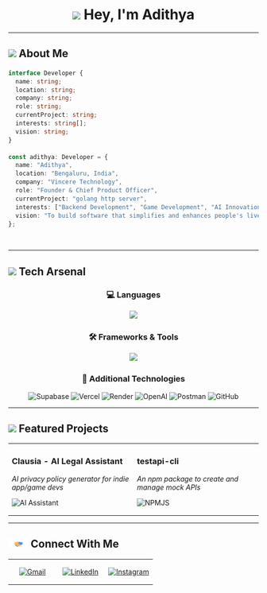 <div align="center">

# <img src="https://media.giphy.com/media/hvRJCLFzcasrR4ia7z/giphy.gif" width="30px"> Hey, I'm Adithya

</div>

---

## <img src="https://media.giphy.com/media/iY8CRBdQXODJSCERIr/giphy.gif" width="30px"> About Me

```typescript
interface Developer {
  name: string;
  location: string;
  company: string;
  role: string;
  currentProject: string;
  interests: string[];
  vision: string;
}

const adithya: Developer = {
  name: "Adithya",
  location: "Bengaluru, India",
  company: "Vincere Technology",
  role: "Founder & Chief Product Officer",
  currentProject: "golang http server",
  interests: ["Backend Development", "Game Development", "AI Innovation"],
  vision: "To build software that simplifies and enhances people's lives"
};
```

<br clear="both">

---

## <img src="https://media2.giphy.com/media/QssGEmpkyEOhBCb7e1/giphy.gif?cid=ecf05e47a0n3gi1bfqntqmob8g9aid1oyj2wr3ds3mg700bl&rid=giphy.gif" width="25px"> Tech Arsenal

<div align="center">

### 💻 Languages
<p>
  <img src="https://skillicons.dev/icons?i=typescript,go,cs,python,dart" />
</p>

### 🛠️ Frameworks & Tools  
<p>
  <img src="https://skillicons.dev/icons?i=nodejs,unity,nextjs,nestjs,postgresql,express" />
</p>

### 🔧 Additional Technologies
![Supabase](https://img.shields.io/badge/-Supabase-34B27B?style=flat-square&logo=supabase&logoColor=white)
![Vercel](https://img.shields.io/badge/-Vercel-000000?style=flat-square&logo=vercel&logoColor=white)
![Render](https://img.shields.io/badge/-Render-46E3B7?style=flat-square&logo=render&logoColor=white)
![OpenAI](https://img.shields.io/badge/-OpenAI-000000?style=flat-square&logo=openai&logoColor=white)
![Postman](https://img.shields.io/badge/-Postman-FF6C37?style=flat-square&logo=postman&logoColor=white)
![GitHub](https://img.shields.io/badge/-GitHub-181717?style=flat-square&logo=github&logoColor=white)

</div>

---

## <img src="https://media.giphy.com/media/VgCDAzcKvsR6OM0uWg/giphy.gif" width="30px"> Featured Projects

<div align="center">

<table>
<tr>
<td width="50%">

### Clausia - AI Legal Assistant
*AI privacy policy generator for indie app/game devs*

![AI Assistant](https://img.shields.io/badge/Vercel-Deployed-34A853?style=for-the-badge&logo=vercel&logoColor=white)

</td>
<td width="50%">

### testapi-cli
*An npm package to create and manage mock APIs*

![NPMJS](https://img.shields.io/badge/npm-Published-34A853?style=for-the-badge&logo=npm&logoColor=white)

</td>
</tr>
</table>

</div>

---

## <img src="https://github.com/0xAbdulKhalid/0xAbdulKhalid/raw/main/assets/mdImages/handshake.gif" width="40px"> Connect With Me

<div align="center">

<table>
<tr>
<td align="center" width="33%">

[![Gmail](https://img.shields.io/badge/Gmail-D14836?style=for-the-badge&logo=gmail&logoColor=white)](mailto:adithyas824@gmail.com)
<br>

</td>
<td align="center" width="33%">

[![LinkedIn](https://img.shields.io/badge/LinkedIn-0077B5?style=for-the-badge&logo=linkedin&logoColor=white)](https://www.linkedin.com/in/adithya-s-088272287/)
<br>

</td>
<td align="center" width="33%">

[![Instagram](https://img.shields.io/badge/Instagram-E4405F?style=for-the-badge&logo=instagram&logoColor=white)](https://instagram.com/a_d_i_.x)
<br>

</td>
</tr>
</table>

</div>
